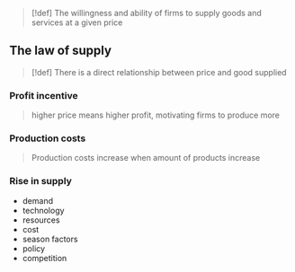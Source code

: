 > [!def]
> The willingness and ability of firms to supply goods and services at a given price

## The law of supply
> [!def] 
> There is a direct relationship between price and good supplied 

### Profit incentive
> higher price means higher profit, motivating firms to produce more
### Production costs
> Production costs increase when amount of products increase

### Rise in supply
- demand
- technology
- resources 
- cost
- season factors
- policy
- competition

